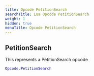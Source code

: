 ```yaml
---
title: Opcode PetitionSearch
searchTitle: Lua Opcode PetitionSearch
weight: 1
hidden: true
menuTitle: Opcode PetitionSearch
---
```

## PetitionSearch

This represents a PetitionSearch opcode
```lua
Opcode.PetitionSearch
```